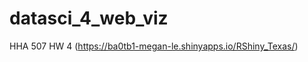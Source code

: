 # datasci_4_web_viz
HHA 507 HW 4
<Shiny App R> (https://ba0tb1-megan-le.shinyapps.io/RShiny_Texas/)
